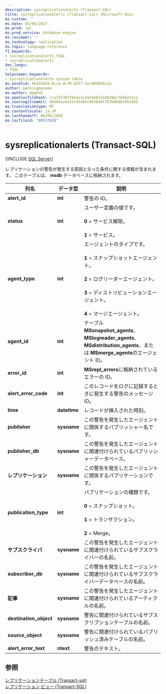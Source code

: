 ```yaml
---
description: sysreplicationalerts (Transact-SQL)
title: sysreplicationalerts (Transact-sql) |Microsoft Docs
ms.custom: ''
ms.date: 03/04/2017
ms.prod: sql
ms.prod_service: database-engine
ms.reviewer: ''
ms.technology: replication
ms.topic: language-reference
f1_keywords:
- sysreplicationalerts_TSQL
- sysreplicationalerts
dev_langs:
- TSQL
helpviewer_keywords:
- sysreplicationalerts system table
ms.assetid: 6ed15828-8cca-4cf0-b2ff-1ecd0d8db11a
author: markingmyname
ms.author: maghan
ms.openlocfilehash: cce33fa91f6ea11cda33e622edd39ec764b2c2ce
ms.sourcegitcommit: dd36d1cbe32cd5a65c6638e8f252b0bd8145e165
ms.translationtype: MT
ms.contentlocale: ja-JP
ms.lasthandoff: 09/08/2020
ms.locfileid: "89537820"
---
```

# <a name="sysreplicationalerts-transact-sql"></a>sysreplicationalerts (Transact-SQL)
[!INCLUDE [SQL Server](../../includes/applies-to-version/sqlserver.md)]

  レプリケーションの警告が発生する原因となった条件に関する情報が含まれます。 このテーブルは、 **msdb** データベースに格納されます。  
  
|列名|データ型|説明|  
|-----------------|---------------|-----------------|  
|**alert_id**|**int**|警告の ID。|  
|**status**|**int**|ユーザー定義の値です。<br /><br /> **0** = サービス解除。<br /><br /> **1** = サービス。|  
|**agent_type**|**int**|エージェントのタイプです。<br /><br /> **1** = スナップショットエージェント。<br /><br /> **2** = ログリーダーエージェント。<br /><br /> **3** = ディストリビューションエージェント。<br /><br /> **4** = マージエージェント。|  
|**agent_id**|**int**|テーブル **MSsnapshot_agents**、 **MSlogreader_agents**、 **MSdistribution_agents**、または **MSmerge_agents**のエージェント ID。|  
|**error_id**|**int**|**MSrepl_errors**に格納されているエラーの ID。|  
|**alert_error_code**|**int**|このレコードをログに記録するときに発生する警告のメッセージ ID。|  
|**time**|**datetime**|レコードが挿入された時刻。|  
|**publisher**|**sysname**|この警告を発生したエージェントに関係するパブリッシャー名です。|  
|**publisher_db**|**sysname**|この警告を発生したエージェントに関連付けられているパブリッシャーデータベース。|  
|**レプリケーション**|**sysname**|この警告を発生したエージェントに関係するパブリケーションです。|  
|**publication_type**|**int**|パブリケーションの種類です。<br /><br /> **0** = スナップショット。<br /><br /> **1** = トランザクション。<br /><br /> **2** = Merge。|  
|**サブスクライバ**|**sysname**|この警告を発生したエージェントに関連付けられているサブスクライバーの名前。|  
|**subscriber_db**|**sysname**|この警告を発生したエージェントに関連付けられているサブスクライバーデータベースの名前。|  
|**記事**|**sysname**|この警告を発生したエージェントに関連付けられているアーティクルの名前。|  
|**destination_object**|**sysname**|警告に関連付けられているサブスクリプションテーブルの名前。|  
|**source_object**|**sysname**|警告に関連付けられているパブリッシュ済みテーブルの名前。|  
|**alert_error_text**|**ntext**|警告のテキスト。|  
  
## <a name="see-also"></a>参照  
 [レプリケーションテーブル &#40;Transact-sql&#41;](../../relational-databases/system-tables/replication-tables-transact-sql.md)   
 [レプリケーション ビュー &#40;Transact-SQL&#41;](../../relational-databases/system-views/replication-views-transact-sql.md)  
  
  
